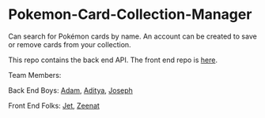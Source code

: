 # Pokemon-Card-Collection-Manager

Can search for Pokémon cards by name. An account can be created to save or remove cards from your collection. 

This repo contains the back end API. The front end repo is [here](https://github.com/JetNine9/Pokemon-Card-Collector). 


Team Members:

Back End Boys: [Adam](https://github.com/AdamBadagliacco), [Aditya](https://github.com/adisir), [Joseph](https://github.com/MasterMind34)

Front End Folks: [Jet](https://github.com/JetNine9), [Zeenat](https://github.com/zeenatbaig)
